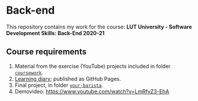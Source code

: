# Back-end
This repository contains my work for the course:
**LUT University - Software Development Skills: Back-End 2020-21**

## Course requirements

1. Material from the exercise (YouTube) projects included in folder [`coursework`](https://github.com/itsjan/Back-end/tree/master/coursework).
2. [Learning diary](https://itsjan.github.io/Back-end/); published as GitHub Pages.
3. Final project, in folder [`your-barista`](https://github.com/itsjan/Back-end/tree/master/your-barista).
4. Demovideo: https://www.youtube.com/watch?v=LmRfyZ3-EhA


